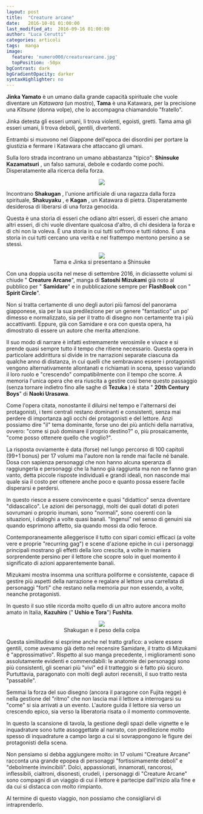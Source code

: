 ```yaml
---
layout: post
title:  "Creature arcane"
date:   2016-10-01 01:00:00
last_modified_at:  2016-09-16 01:00:00
author: "Luca Cerutti"
categories: articoli
tags:  manga
image:
  feature: 'numero000/creaturearcane.jpg'
  topPosition: -50px
bgContrast: dark
bgGradientOpacity: darker
syntaxHighlighter: no
---
```

**Jinka Yamato** è un umano dalla grande capacità spirituale che vuole diventare un _Katawara_ (un mostro), **Tama** è una Katawara, per la precisione una _Kitsune_ (donna volpe), che lo accompagna chiamandolo &quot;fratello&quot;.

Jinka detesta gli esseri umani, li trova violenti, egoisti, gretti. Tama ama gli esseri umani, li trova deboli, gentili, divertenti.

Entrambi si muovono nel Giappone dell&#39;epoca dei disordini per portare la giustizia e fermare i Katawara che attaccano gli umani.

Sulla loro strada incontrano un umano abbastanza &quot;tipico&quot;: **Shinsuke Kazamatsuri** , un falso samurai, debole e codardo come pochi. Disperatamente alla ricerca della forza.

<p align="center"><img src="{{ site.baseurl_posts_img }}numero000/creaturearcane_cover.jpg" /></p>

Incontrano **Shakugan** , l&#39;unione artificiale di una ragazza dalla forza spirituale, **Shakuyaku** , e **Kagan** , un Katawara di pietra. Disperatamente desiderosa di liberarsi di una forza genocida.

Questa è una storia di esseri che odiano altri esseri, di esseri che amano altri esseri, di chi vuole diventare qualcosa d&#39;altro, di chi desidera la forza e di chi non la voleva. È una storia in cui tutti soffrono e tutti ridono. È una storia in cui tutti cercano una verità e nel frattempo mentono persino a se stessi.

<p align="center"><img src="{{ site.baseurl_posts_img }}numero000/creaturearcane01.jpg" /><br>
<span class="didascalia">Tama e Jinka si presentano a Shinsuke</span></p>

Con una doppia uscita nel mese di settembre 2016, in diciassette volumi si chiude &quot; **Creature Arcane**&quot;, manga di **Satoshi Mizukami** già noto al pubblico per &quot; **Samidare**&quot; e in pubblicazione sempre per **FlashBook** con &quot; **Spirit Circle**&quot;.

Non si tratta certamente di uno degli autori più famosi del panorama giapponese, sia per la sua predilezione per un genere &quot;fantastico&quot; un po&#39; dimesso e normalizzato, sia per il tratto di disegno non certamente tra i più accattivanti. Eppure, già con Samidare e ora con questa opera, ha dimostrato di essere un autore che merita attenzione.

Il suo modo di narrare è infatti estremamente verosimile e vivace e si prende quasi sempre tutto il tempo che ritiene necessario. Questa opera in particolare addirittura si divide in tre narrazioni separate ciascuna da qualche anno di distanza, in cui quelli che sembravano essere i protagonisti vengono alternativamente allontanati e richiamati in scena, spesso variando il loro ruolo e &quot;crescendo&quot; compatibilmente con il tempo che scorre. A memoria l&#39;unica opera che era riuscita a gestire così bene questo passaggio (senza tornare indietro fino alle saghe di **Tezuka** ) è stata &quot; **20th Century Boys**&quot; di **Naoki Urasawa**.

Come l&#39;opera citata, nonostante il diluirsi nel tempo e l&#39;alternarsi dei protagonisti, i temi centrali restano dominanti e consistenti, senza mai perdere di importanza agli occhi dei protagonisti e del lettore. Anzi possiamo dire &quot;il&quot; tema dominante, forse uno dei più antichi della narrativa, ovvero: &quot;come si può dominare il proprio destino?&quot; o, più prosaicamente, &quot;come posso ottenere quello che voglio?&quot;.

La risposta ovviamente è data (forse) nel lungo percorso di 100 capitoli (99+1 bonus) per 17 volumi ma l&#39;autore non la rende mai facile né banale. Dosa con sapienza personaggi che non hanno alcuna speranza di raggiungerla e personaggi che la hanno già raggiunta ma non ne fanno gran vanto, detta piccole risposte individuali e grandi ideali, non nasconde mai quale sia il costo per ottenere anche poco e quanto possa essere facile disperarsi e perdersi.

In questo riesce a essere convincente e quasi &quot;didattico&quot; senza diventare &quot;didascalico&quot;. Le azioni dei personaggi, molti dei quali dotati di poteri sovrumani o proprio inumani, sono &quot;normali&quot;, sono coerenti con la situazioni, i dialoghi a volte quasi banali. &quot;Ingenui&quot; nel senso di genuini sia quando esprimono affetto, sia quando mossi da odio feroce.

Contemporaneamente alleggerisce il tutto con sipari comici efficaci (a volte vere e proprie &quot;recurring gag&quot;) e scene d&#39;azione epiche in cui i personaggi principali mostrano gli effetti della loro crescita, a volte in maniera sorprendente persino per il lettore che scopre solo in quel momento il significato di azioni apparentemente banali.

Mizukami mostra insomma una scrittura poliforme e consistente, capace di gestire più aspetti della narrazione e regalare al lettore una carrellata di personaggi &quot;forti&quot; che restano nella memoria pur non essendo, a volte, neanche protagonisti.

In questo il suo stile ricorda molto quello di un altro autore ancora molto amato in Italia, **Kazuhiro** (&quot; **Ushio e Tora**&quot;) **Fushita**.

<p align="center"><img src="{{ site.baseurl_posts_img }}numero000/creaturearcane02.jpg" /><br>
<span class="didascalia">Shakugan e il peso della colpa</span></p>

Questa similitudine si esprime anche nel tratto grafico: a volere essere gentili, come avevamo già detto nel recensire Samidare, il tratto di Mizukami è &quot;approssimativo&quot;. Rispetto al suo manga precedente, i miglioramenti sono assolutamente evidenti e commendabili: le anatomie dei personaggi sono più consistenti, gli scenari più &quot;vivi&quot; ed il tratteggio si è fatto più sicuro. Purtuttavia, paragonato con molti degli autori recensiti, il suo tratto resta &quot;passabile&quot;.

Semmai la forza del suo disegno (ancora il paragone con Fujita regge) è nella gestione del &quot;ritmo&quot; che non lascia mai il lettore a interrogarsi su &quot;come&quot; si sia arrivati a un evento. L&#39;autore guida il lettore sia verso un crescendo epico, sia verso la liberatoria risata o il momento commovente.

In questo la scansione di tavola, la gestione degli spazi delle vignette e le inquadrature sono tutte assoggettate al narrato, con predilezione molto spesso di inquadrature a campo largo a cui si sovrappongono le figure dei protagonisti della scena.

Non pensiamo si debba aggiungere molto: in 17 volumi &quot;Creature Arcane&quot; racconta una grande epopea di personaggi &quot;fortissimamente deboli&quot; e &quot;debolmente invincibili&quot;. Dolci, appassionati, innamorati, rancorosi, inflessibili, cialtroni, disonesti, crudeli, i personaggi di &quot;Creature Arcane&quot; sono compagni di un viaggio di cui il lettore è partecipe dall&#39;inizio alla fine e da cui si distacca con molto rimpianto.

Al termine di questo viaggio, non possiamo che consigliarvi di intraprenderlo.